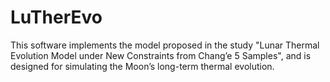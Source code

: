 # LuTherEvo
This software implements the model proposed in the study "Lunar Thermal Evolution Model under New Constraints from Chang’e 5 Samples", and is designed for simulating the Moon’s long-term thermal evolution.
